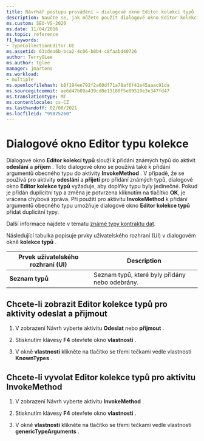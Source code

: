 ```yaml
---
title: Návrhář postupu provádění – dialogové okno Editor kolekcí typů
description: Naučte se, jak můžete použít dialogové okno Editor kolekcí typů k přidání známých typů k aktivitám odeslání a přijetí.
ms.custom: SEO-VS-2020
ms.date: 11/04/2016
ms.topic: reference
f1_keywords:
- TypeCollectionEditor.UI
ms.assetid: 63cdea6b-bca2-4c06-b8b4-c8faabd40726
author: TerryGLee
ms.author: tglee
manager: jmartens
ms.workload:
- multiple
ms.openlocfilehash: b8f194ee792f2a60df71a78af6f41e45aaac91da
ms.sourcegitcommit: ae6d47b09a439cd0e13180f5e89510e3e347fd47
ms.translationtype: MT
ms.contentlocale: cs-CZ
ms.lasthandoff: 02/08/2021
ms.locfileid: "99875260"
---
```

# <a name="type-collection-editor-dialog-box"></a>Dialogové okno Editor typu kolekce

Dialogové okno **Editor kolekcí typů** slouží k přidání známých typů do aktivit **odeslání** a **příjem** . Toto dialogové okno se používá také k přidání argumentů obecného typu do aktivity **InvokeMethod** . V případě, že se používá pro aktivity **odeslání** a **přijetí** pro přidání známých typů, dialogové okno **Editor kolekce typů** vyžaduje, aby doplňky typu byly jedinečné. Pokud je přidán duplicitní typ a změna je potvrzena kliknutím na tlačítko **OK**, je vrácena chybová zpráva. Při použití pro aktivitu **InvokeMethod** k přidání argumentů obecného typu umožňuje dialogové okno **Editor kolekce typů** přidat duplicitní typy.

Další informace najdete v tématu [známé typy kontraktu dat](/dotnet/framework/wcf/feature-details/data-contract-known-types).

Následující tabulka popisuje prvky uživatelského rozhraní (UI) v dialogovém okně **kolekce typů** .

|Prvek uživatelského rozhraní (UI)|Description|
|-|-----------------|
|**Seznam typů**|Seznam typů, které byly přidány nebo odebrány.|

## <a name="to-bring-up-the-type-collection-editor-for-the-send-and-receive-activities"></a>Chcete-li zobrazit Editor kolekce typů pro aktivity odeslat a přijmout

1. V zobrazení Návrh vyberte aktivitu **Odeslat** nebo **přijmout** .

2. Stisknutím klávesy **F4** otevřete okno **vlastnosti** .

3. V okně **vlastnosti** klikněte na tlačítko se třemi tečkami vedle vlastnosti **KnownTypes** .

## <a name="to-bring-up-the-type-collection-editor-for-the-invokemethod-activity"></a>Chcete-li vyvolat Editor kolekce typů pro aktivitu InvokeMethod

1. V zobrazení Návrh vyberte aktivitu **InvokeMethod** .

2. Stisknutím klávesy **F4** otevřete okno **vlastnosti** .

3. V okně **vlastnosti** klikněte na tlačítko se třemi tečkami vedle vlastnosti **genericTypeArguments** .
